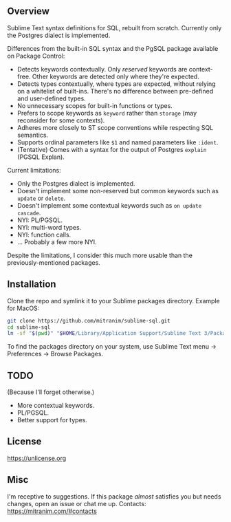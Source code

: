 ## Overview

Sublime Text syntax definitions for SQL, rebuilt from scratch. Currently only the Postgres dialect is implemented.

Differences from the built-in SQL syntax and the PgSQL package available on Package Control:

* Detects keywords contextually. Only _reserved_ keywords are context-free. Other keywords are detected only where they're expected.
* Detects types contextually, where types are expected, without relying on a whitelist of built-ins. There's no difference between pre-defined and user-defined types.
* No unnecessary scopes for built-in functions or types.
* Prefers to scope keywords as `keyword` rather than `storage` (may reconsider for some contexts).
* Adheres more closely to ST scope conventions while respecting SQL semantics.
* Supports ordinal parameters like `$1` and named parameters like `:ident`.
* (Tentative) Comes with a syntax for the output of Postgres `explain` (PGSQL Explan).

Current limitations:

* Only the Postgres dialect is implemented.
* Doesn't implement some non-reserved but common keywords such as `update` or `delete`.
* Doesn't implement some contextual keywords such as `on update cascade`.
* NYI: PL/PGSQL.
* NYI: multi-word types.
* NYI: function calls.
* ... Probably a few more NYI.

Despite the limitations, I consider this much more usable than the previously-mentioned packages.

## Installation

Clone the repo and symlink it to your Sublime packages directory. Example for MacOS:

```sh
git clone https://github.com/mitranim/sublime-sql.git
cd sublime-sql
ln -sf "$(pwd)" "$HOME/Library/Application Support/Sublime Text 3/Packages/"
```

To find the packages directory on your system, use Sublime Text menu → Preferences → Browse Packages.

## TODO

(Because I'll forget otherwise.)

* More contextual keywords.
* PL/PGSQL.
* Better support for types.

## License

https://unlicense.org

## Misc

I'm receptive to suggestions. If this package _almost_ satisfies you but needs changes, open an issue or chat me up. Contacts: https://mitranim.com/#contacts
